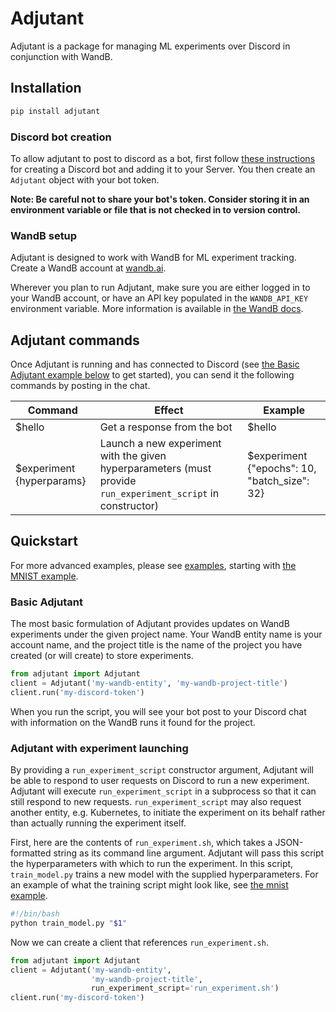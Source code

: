 # Adjutant

Adjutant is a package for managing ML experiments over Discord in conjunction with WandB.

## Installation

```bash
pip install adjutant
```

### Discord bot creation

To allow adjutant to post to discord as a bot, first follow [these instructions](https://discordpy.readthedocs.io/en/stable/discord.html) for creating a Discord bot and adding it to your Server. You then create an `Adjutant` object with your bot token.

**Note: Be careful not to share your bot's token. Consider storing it in an environment variable or file that is not checked in to version control.**

### WandB setup

Adjutant is designed to work with WandB for ML experiment tracking. Create a WandB account at [wandb.ai](https://wandb.ai/).

Wherever you plan to run Adjutant, make sure you are either logged in to your WandB account, or have an API key populated in the `WANDB_API_KEY` environment variable. More information is available in [the WandB docs](https://docs.wandb.ai/guides/track/public-api-guide).

## Adjutant commands

Once Adjutant is running and has connected to Discord (see [the Basic Adjutant example below](#basic-adjutant) to get started), you can send it the following commands by posting in the chat.

| Command | Effect | Example |
| - | - | - |
| $hello | Get a response from the bot | $hello |
| $experiment {hyperparams} | Launch a new experiment with the given hyperparameters (must provide `run_experiment_script` in constructor) | $experiment {"epochs": 10, "batch_size": 32} |

## Quickstart

For more advanced examples, please see [examples](examples), starting with [the MNIST example](examples/mnist).

### Basic Adjutant

The most basic formulation of Adjutant provides updates on WandB experiments under the given project name. Your WandB entity name is your account name, and the project title is the name of the project you have created (or will create) to store experiments.

```python
from adjutant import Adjutant
client = Adjutant('my-wandb-entity', 'my-wandb-project-title')
client.run('my-discord-token')
```

When you run the script, you will see your bot post to your Discord chat with information on the WandB runs it found for the project.

### Adjutant with experiment launching

By providing a `run_experiment_script` constructor argument, Adjutant will be able to respond to user requests on Discord to run a new experiment. Adjutant will execute `run_experiment_script` in a subprocess so that it can still respond to new requests. `run_experiment_script` may also request another entity, e.g. Kubernetes, to initiate the experiment on its behalf rather than actually running the experiment itself.


First, here are the contents of `run_experiment.sh`, which takes a JSON-formatted string as its command line argument. Adjutant will pass this script the hyperparameters with which to run the experiment. In this script, `train_model.py` trains a new model with the supplied hyperparameters. For an example of what the training script might look like, see [the mnist example](examples/mnist).

```bash
#!/bin/bash
python train_model.py "$1"
```

Now we can create a client that references `run_experiment.sh`.

```python
from adjutant import Adjutant
client = Adjutant('my-wandb-entity',
                  'my-wandb-project-title',
                  run_experiment_script='run_experiment.sh')
client.run('my-discord-token')
```
